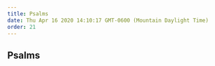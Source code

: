 ```yaml
---
title: Psalms
date: Thu Apr 16 2020 14:10:17 GMT-0600 (Mountain Daylight Time)
order: 21
---
```


## Psalms